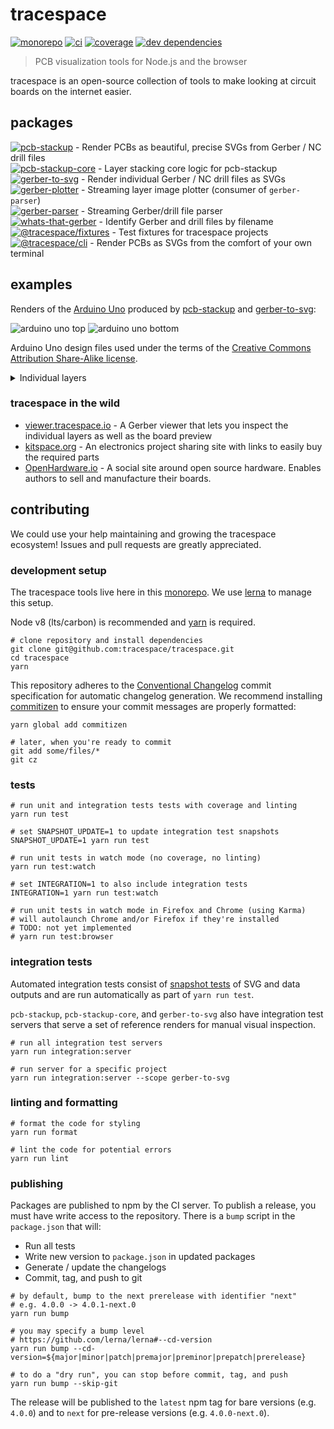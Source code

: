 # tracespace

[![monorepo][monorepo-badge]][monorepo]
[![ci][ci-badge]][ci]
[![coverage][coverage-badge]][coverage]
[![dev dependencies][dev-dependencies-badge]][dev-dependencies]

> PCB visualization tools for Node.js and the browser

tracespace is an open-source collection of tools to make looking at circuit boards on the internet easier.

[monorepo]: https://github.com/tracespace/tracespace
[ci]: https://travis-ci.org/tracespace/tracespace
[coverage]: https://codecov.io/gh/tracespace/tracespace
[dev-dependencies]: https://david-dm.org/tracespace/tracespace?type=dev
[monorepo-badge]: https://img.shields.io/badge/dynamic/json.svg?label=monorepo&url=https%3A%2F%2Fraw.githubusercontent.com%2Ftracespace%2Ftracespace%2Fnext%2Flerna.json&query=%24.version&prefix=v&style=flat-square&maxAge=3600
[ci-badge]: https://img.shields.io/travis/tracespace/tracespace.svg?style=flat-square&maxAge=3600
[coverage-badge]: https://img.shields.io/codecov/c/github/tracespace/tracespace.svg?style=flat-square&maxAge=3600
[dev-dependencies-badge]: https://img.shields.io/david/dev/tracespace/tracespace.svg?style=flat-square&maxAge=3600

## packages

[![pcb-stackup][pcb-stackup-badge]][pcb-stackup] - Render PCBs as beautiful, precise SVGs from Gerber / NC drill files  
[![pcb-stackup-core][pcb-stackup-core-badge]][pcb-stackup-core] - Layer stacking core logic for pcb-stackup  
[![gerber-to-svg][gerber-to-svg-badge]][gerber-to-svg] - Render individual Gerber / NC drill files as SVGs  
[![gerber-plotter][gerber-plotter-badge]][gerber-plotter] - Streaming layer image plotter (consumer of `gerber-parser`)  
[![gerber-parser][gerber-parser-badge]][gerber-parser] - Streaming Gerber/drill file parser  
[![whats-that-gerber][whats-that-gerber-badge]][whats-that-gerber] - Identify Gerber and drill files by filename  
[![@tracespace/fixtures][tracespace-fixtures-badge]][tracespace-fixtures] - Test fixtures for tracespace projects  
[![@tracespace/cli][tracespace-cli-badge]][tracespace-cli] - Render PCBs as SVGs from the comfort of your own terminal

[pcb-stackup]: ./packages/pcb-stackup
[pcb-stackup-core]: ./packages/pcb-stackup-core
[gerber-to-svg]: ./packages/gerber-to-svg
[gerber-plotter]: ./packages/gerber-plotter
[gerber-parser]: ./packages/gerber-parser
[whats-that-gerber]: ./packages/whats-that-gerber
[tracespace-fixtures]: ./packages/fixtures
[tracespace-cli]: ./packages/cli
[pcb-stackup-badge]: https://img.shields.io/npm/v/pcb-stackup.svg?label=pcb-stackup&style=flat-square&maxAge=3600
[pcb-stackup-core-badge]: https://img.shields.io/npm/v/pcb-stackup-core.svg?label=pcb-stackup-core&style=flat-square&maxAge=3600
[gerber-to-svg-badge]: https://img.shields.io/npm/v/gerber-to-svg.svg?label=gerber-to-svg&style=flat-square&maxAge=3600
[gerber-plotter-badge]: https://img.shields.io/npm/v/gerber-plotter.svg?label=gerber-plotter&style=flat-square&maxAge=3600
[gerber-parser-badge]: https://img.shields.io/npm/v/gerber-parser.svg?label=gerber-parser&style=flat-square&maxAge=3600
[whats-that-gerber-badge]: https://img.shields.io/npm/v/whats-that-gerber.svg?label=whats-that-gerber&style=flat-square&maxAge=3600
[tracespace-fixtures-badge]: https://img.shields.io/npm/v/@tracespace/fixtures.svg?label=@tracespace/fixtures&style=flat-square&maxAge=3600
[tracespace-cli-badge]: https://img.shields.io/npm/v/@tracespace/cli.svg?label=@tracespace/cli&style=flat-square&maxAge=3600

## examples

Renders of the [Arduino Uno][arduino] produced by [pcb-stackup][] and [gerber-to-svg][]:

![arduino uno top][top]
![arduino uno bottom][bottom]

Arduino Uno design files used under the terms of the [Creative Commons Attribution Share-Alike license][arduino-osh].

<details>
  <summary>Individual layers</summary>
  <h4>top copper</h4>
  <img
    title='arduino uno cmp'
    src='https://unpkg.com/gerber-to-svg@next/example/arduino-uno.cmp.svg'
  >

  <h4>drill hits</h4>
  <img
    title='arduino uno drd'
    src='https://unpkg.com/gerber-to-svg@next/example/arduino-uno.drd.svg'>

  <h4>outline</h4>
  <img
    title='arduino uno gko'
    src='https://unpkg.com/gerber-to-svg@next/example/arduino-uno.gko.svg'>

  <h4>top silkscreen</h4>
  <img
    title='arduino uno plc'
    src='https://unpkg.com/gerber-to-svg@next/example/arduino-uno.plc.svg'>

  <h4>bottom copper</h4>
  <img
    title='arduino uno sol'
    src='https://unpkg.com/gerber-to-svg@next/example/arduino-uno.sol.svg'>

  <h4>top soldermask</h4>
  <img
    title='arduino uno stc'
    src='https://unpkg.com/gerber-to-svg@next/example/arduino-uno.stc.svg'>

  <h4>bottom soldermask</h4>
  <img
    title='arduino uno sts'
    src='https://unpkg.com/gerber-to-svg@next/example/arduino-uno.sts.svg'>
</details>

[arduino]: https://www.arduino.cc/
[arduino-osh]: https://www.arduino.cc/en/Main/FAQ
[top]: https://unpkg.com/pcb-stackup@next/example/arduino-uno-top.svg
[bottom]: https://unpkg.com/pcb-stackup@next/example/arduino-uno-bottom.svg

### tracespace in the wild

* [viewer.tracespace.io][tracespace-viewer] - A Gerber viewer that lets you inspect the individual layers as well as the board preview
* [kitspace.org][kitspace] - An electronics project sharing site with links to easily buy the required parts
* [OpenHardware.io][openhardware] - A social site around open source hardware. Enables authors to sell and manufacture their boards.

[tracespace-viewer]: http://viewer.tracespace.io
[kitspace]: https://kitspace.org
[openhardware]: https://www.openhardware.io

## contributing

We could use your help maintaining and growing the tracespace ecosystem! Issues and pull requests are greatly appreciated.

### development setup

The tracespace tools live here in this [monorepo][]. We use [lerna][] to manage this setup.

Node v8 (lts/carbon) is recommended and [yarn][] is required.

```shell
# clone repository and install dependencies
git clone git@github.com:tracespace/tracespace.git
cd tracespace
yarn
```

This repository adheres to the [Conventional Changelog][conventional-changelog] commit specification for automatic changelog generation. We recommend installing [commitizen][commitizen] to ensure your commit messages are properly formatted:

```shell
yarn global add commitizen

# later, when you're ready to commit
git add some/files/*
git cz
```

[monorepo]: https://github.com/babel/babel/blob/master/doc/design/monorepo.md
[yarn]: https://yarnpkg.com/
[lerna]: https://lernajs.io/
[conventional-changelog]: https://github.com/conventional-changelog/conventional-changelog
[commitizen]: https://commitizen.github.io/cz-cli/

### tests

```shell
# run unit and integration tests tests with coverage and linting
yarn run test

# set SNAPSHOT_UPDATE=1 to update integration test snapshots
SNAPSHOT_UPDATE=1 yarn run test

# run unit tests in watch mode (no coverage, no linting)
yarn run test:watch

# set INTEGRATION=1 to also include integration tests
INTEGRATION=1 yarn run test:watch

# run unit tests in watch mode in Firefox and Chrome (using Karma)
# will autolaunch Chrome and/or Firefox if they're installed
# TODO: not yet implemented
# yarn run test:browser
```

### integration tests

Automated integration tests consist of [snapshot tests][snapshot-testing] of SVG and data outputs and are run automatically as part of `yarn run test`.

`pcb-stackup`, `pcb-stackup-core`, and `gerber-to-svg` also have integration test servers that serve a set of reference renders for manual visual inspection.

```shell
# run all integration test servers
yarn run integration:server

# run server for a specific project
yarn run integration:server --scope gerber-to-svg
```

[snapshot-testing]: https://facebook.github.io/jest/docs/en/snapshot-testing.html

### linting and formatting

```shell
# format the code for styling
yarn run format

# lint the code for potential errors
yarn run lint
```

### publishing

Packages are published to npm by the CI server. To publish a release, you must have write access to the repository. There is a `bump` script in the `package.json` that will:

* Run all tests
* Write new version to `package.json` in updated packages
* Generate / update the changelogs
* Commit, tag, and push to git

```shell
# by default, bump to the next prerelease with identifier "next"
# e.g. 4.0.0 -> 4.0.1-next.0
yarn run bump

# you may specify a bump level
# https://github.com/lerna/lerna#--cd-version
yarn run bump --cd-version=${major|minor|patch|premajor|preminor|prepatch|prerelease}

# to do a "dry run", you can stop before commit, tag, and push
yarn run bump --skip-git
```

The release will be published to the `latest` npm tag for bare versions (e.g. `4.0.0`) and to `next` for pre-release versions (e.g. `4.0.0-next.0`).

